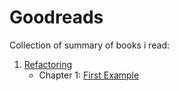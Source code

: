 # Goodreads

Collection of summary of books i read:

1. [Refactoring](https://github.com/singhkshitij/goodreads/tree/main/Refactoring)
	- Chapter 1: [First Example](https://github.com/singhkshitij/goodreads/blob/main/Refactoring/Refactoring-Chapter-1.md)
